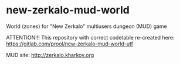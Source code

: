 # new-zerkalo-mud-world

World (zones) for "New Zerkalo" multiusers dungeon (MUD) game

ATTENTION!!! This repository with correct codetable re-created here: https://gitlab.com/prool/new-zerkalo-mud-world-utf

MUD site: http://zerkalo.kharkov.org
